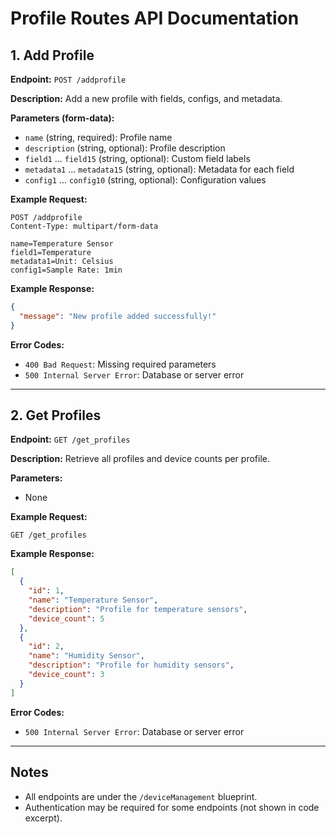 # Profile Routes API Documentation

## 1. Add Profile

**Endpoint:** `POST /addprofile`

**Description:**
Add a new profile with fields, configs, and metadata.

**Parameters (form-data):**
- `name` (string, required): Profile name
- `description` (string, optional): Profile description
- `field1` ... `field15` (string, optional): Custom field labels
- `metadata1` ... `metadata15` (string, optional): Metadata for each field
- `config1` ... `config10` (string, optional): Configuration values

**Example Request:**
```http
POST /addprofile
Content-Type: multipart/form-data

name=Temperature Sensor
field1=Temperature
metadata1=Unit: Celsius
config1=Sample Rate: 1min
```

**Example Response:**
```json
{
  "message": "New profile added successfully!"
}
```

**Error Codes:**
- `400 Bad Request`: Missing required parameters
- `500 Internal Server Error`: Database or server error

---

## 2. Get Profiles

**Endpoint:** `GET /get_profiles`

**Description:**
Retrieve all profiles and device counts per profile.

**Parameters:**
- None

**Example Request:**
```http
GET /get_profiles
```

**Example Response:**
```json
[
  {
    "id": 1,
    "name": "Temperature Sensor",
    "description": "Profile for temperature sensors",
    "device_count": 5
  },
  {
    "id": 2,
    "name": "Humidity Sensor",
    "description": "Profile for humidity sensors",
    "device_count": 3
  }
]
```

**Error Codes:**
- `500 Internal Server Error`: Database or server error

---

## Notes
- All endpoints are under the `/deviceManagement` blueprint.
- Authentication may be required for some endpoints (not shown in code excerpt).
